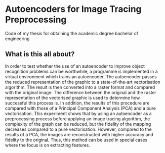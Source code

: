 # Autoencoders for Image Tracing Preprocessing
Code of my thesis for obtaining the academic degree bachelor of engineering

## What is this all about?

In order to test whether the use of an autoencoder to improve object recognition problems can be worthwhile, a programme is implemented in a virtual environment which trains an autoencoder. The autoencoder passes the reduced representation of the graphic to a state-of-the-art vectorisation algorithm. The result is then converted into a raster format and compared with the original image. The difference between the original and the raster representation of the vectorised graphic is used to determine how successful this process is. In addition, the results of this procedure are compared with those of a Principal Component Analysis (PCA) and a pure vectorisation. This experiment shows that by using an autoencoder as a preprocessing process before applying an image tracing algorithm, the complexity of the graph can be reduced, but the fidelity of the mapping decreases compared to a pure vectorisation. However, compared to the results of a PCA, the images are reconstructed with higher accuracy and fidelity to the original. Thus, this method can be used in special cases where the focus is on extracting features.
